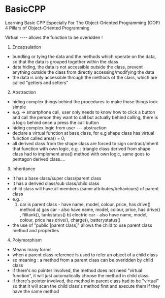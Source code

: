 # BasicCPP

Learning Basic CPP Especially For The Object-Oriented Programming (OOP)
4 Pillars of Object-Oriented Programming

Virtual ---- allows the function to be overidden !

1. Encapsulation 
- bundling or tying the data and the methods which operate on the data, so that the data is grouped together within the class
- data hiding, the data is not accessible outside the class, prevent anything outside the class from directly accessing/modifying the data
- the data is only accessible through the methods of the class, which are called "getters and setters"

2. Abstraction
- hiding complex things behind the procedures to make those things look simple
- e.g. -> smartphone call, user only needs to know how to click a button and call the person they want to call but actually
behind calling, there is a logic behind once u press the call button
- hiding complex logic from user --- abstraction
- declare a virtual function at base class, for e.g shape class has virtual function called area() = 0;
- all derived class from the shape class are forced to sign contract/inherit that function with own logic, e.g. : triangle class derived from shape class had to implement area() method with own logic, same goes to pentagon derived class....

3. Inheritance
- It has a base class/super class/parent class
- It has a derived class/sub class/child class
- child class will have all members (same attributes/behaviours) of parent class
- e.g. : 
	1) car is parent class - have name, model, colour, price, has drive() method
		a) gas car - also have name, model, colour, price, has drive() , filltank(), tankstatus()
		b) electric car - also have name, model, colour, price has drive(), charge(), batterystatus()
- the use of "public [parent class]" allows the child to use parent class method and properties

4. Polymorphism
- Means many forms
- when a parent class reference is used to refer an object of a child class
- so meaning : a method from a parent class can be overidden by child class
- if there's no pointer involved, the method does not need "virtual function", it will just automatically choose the method in child class
- if there's pointer involved, the method in parent class had to be "virtual" so that it will scan the child class's method first and execute them if they have the same method